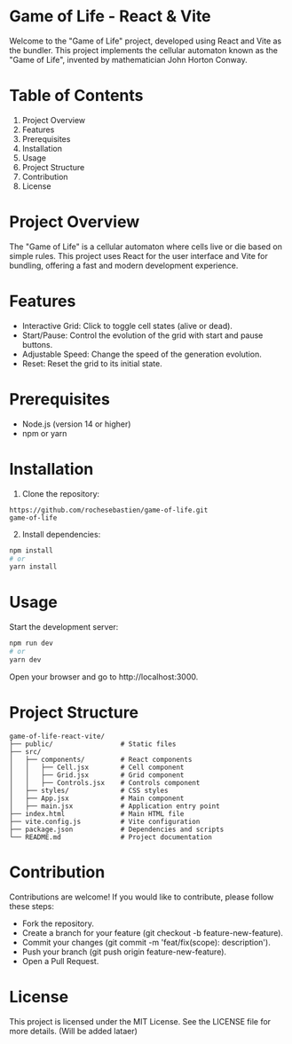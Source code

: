# Game of Life - React & Vite

Welcome to the "Game of Life" project, developed using React and Vite as the bundler. This project implements the cellular automaton known as the "Game of Life", invented by mathematician John Horton Conway.

# Table of Contents

1. Project Overview
2. Features
3. Prerequisites
4. Installation
5. Usage
6. Project Structure
7. Contribution
8. License


# Project Overview
The "Game of Life" is a cellular automaton where cells live or die based on simple rules. This project uses React for the user interface and Vite for bundling, offering a fast and modern development experience.

# Features
- Interactive Grid: Click to toggle cell states (alive or dead).
- Start/Pause: Control the evolution of the grid with start and pause buttons.
- Adjustable Speed: Change the speed of the generation evolution.
- Reset: Reset the grid to its initial state.

# Prerequisites

- Node.js (version 14 or higher)
- npm or yarn

# Installation

1. Clone the repository:

```
https://github.com/rochesebastien/game-of-life.git
game-of-life
```

2. Install dependencies:
```bash
npm install
# or 
yarn install
```

# Usage
Start the development server:


```bash
npm run dev
# or
yarn dev
```
Open your browser and go to http://localhost:3000.

# Project Structure
```
game-of-life-react-vite/
├── public/                 # Static files
├── src/
│   ├── components/         # React components
│   │   ├── Cell.jsx        # Cell component
│   │   ├── Grid.jsx        # Grid component
│   │   ├── Controls.jsx    # Controls component
│   ├── styles/             # CSS styles
│   ├── App.jsx             # Main component
│   ├── main.jsx            # Application entry point
├── index.html              # Main HTML file
├── vite.config.js          # Vite configuration
├── package.json            # Dependencies and scripts
└── README.md               # Project documentation
```

# Contribution
Contributions are welcome! If you would like to contribute, please follow these steps:

- Fork the repository.
- Create a branch for your feature (git checkout -b feature-new-feature).
- Commit your changes (git commit -m 'feat/fix(scope): description').
- Push your branch (git push origin feature-new-feature).
- Open a Pull Request.

# License
This project is licensed under the MIT License. See the LICENSE file for more details. (Will be added lataer)
